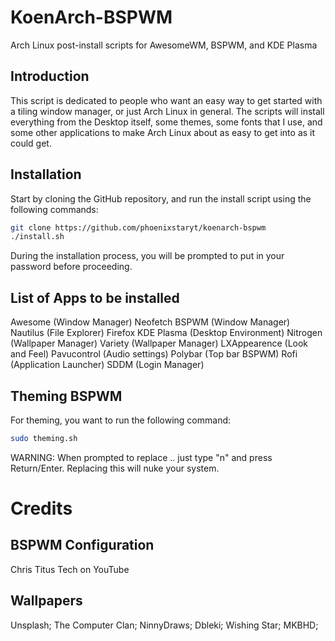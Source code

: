 # KoenArch-BSPWM

Arch Linux post-install scripts for AwesomeWM, BSPWM, and KDE Plasma

## Introduction

This script is dedicated to people who want an easy way to get started with a tiling window manager, or just Arch Linux in general.
The scripts will install everything from the Desktop itself, some themes, some fonts that I use,
and some other applications to make Arch Linux about as easy to get into as it could get.

## Installation

Start by cloning the GitHub repository, and run the install script using the following commands:
```bash
git clone https://github.com/phoenixstaryt/koenarch-bspwm
./install.sh
```
During the installation process, you will be prompted to put in your password before proceeding.

## List of Apps to be installed

Awesome (Window Manager)
Neofetch
BSPWM (Window Manager)
Nautilus (File Explorer)
Firefox
KDE Plasma (Desktop Environment)
Nitrogen (Wallpaper Manager)
Variety (Wallpaper Manager)
LXAppearence (Look and Feel)
Pavucontrol (Audio settings)
Polybar (Top bar BSPWM)
Rofi (Application Launcher)
SDDM (Login Manager)
## Theming BSPWM

For theming, you want to run the following command:
```bash
sudo theming.sh
```
WARNING: When prompted to replace .. just type "n" and press Return/Enter. Replacing this will nuke your system.

# Credits
## BSPWM Configuration
Chris Titus Tech on YouTube
## Wallpapers

Unsplash;
The Computer Clan;
NinnyDraws;
Dbleki;
Wishing Star;
MKBHD;
